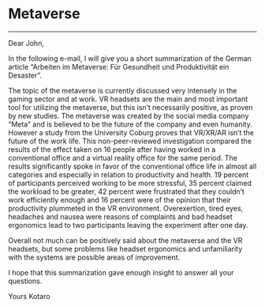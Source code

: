 # Metaverse
___
Dear John,

In the following e-mail, I will give you a short summarization of the German article “Arbeiten im Metaverse: Für Gesundheit und Produktivität ein Desaster”.

The topic of the metaverse is currently discussed very intensely in the gaming sector and at work.
VR headsets are the main and most important tool for utilizing the metaverse, but this isn’t necessarily positive, as proven by new studies.
The metaverse was created by the social media company “Meta” and is believed to be the future of the company and even humanity.
However a study from the University Coburg proves that VR/XR/AR isn’t the future of the work life. This non-peer-reviewed investigation compared the results of the effect taken on 16 people after having worked in a conventional office and a virtual reality office for the same period.
The results significantly spoke in favor of the conventional office life in almost all categories and especially in relation to productivity and health. 19 percent of participants perceived working to be more stressful, 35 percent claimed the workload to be greater, 42 percent were frustrated that they couldn’t work efficiently enough and 16 percent were of the opinion that their productivity plummeted in the VR environment.
Overexertion, tired eyes, headaches and nausea were reasons of complaints and bad headset ergonomics lead to two participants leaving the experiment after one day.

Overall not much can be positively said about the metaverse and the VR headsets, but some problems like headset ergonomics and unfamiliarity with the systems are possible areas of improvement.

I hope that this summarization gave enough insight to answer all your questions.

Yours Kotaro